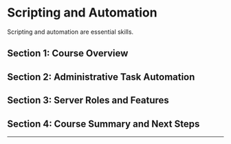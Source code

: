 # Scripting and Automation

Scripting and automation are essential skills.

## Section 1: Course Overview




## Section 2: Administrative Task Automation

## Section 3: Server Roles and Features

## Section 4: Course Summary and Next Steps


---


